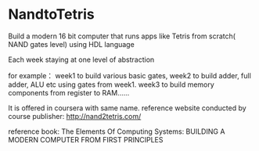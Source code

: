 # NandtoTetris
Build a modern 16 bit computer that runs apps like Tetris from scratch( NAND gates level) using HDL language

Each week staying at one level of abstraction

for example： week1 to build various basic gates, week2 to build adder, full adder, ALU etc using gates from week1.
week3 to build memory components from register to RAM......

It is offered in coursera with same name.
reference website conducted by course publisher: http://nand2tetris.com/

reference book: The Elements Of Computing Systems: BUILDING A MODERN COMPUTER FROM FIRST PRINCIPLES


